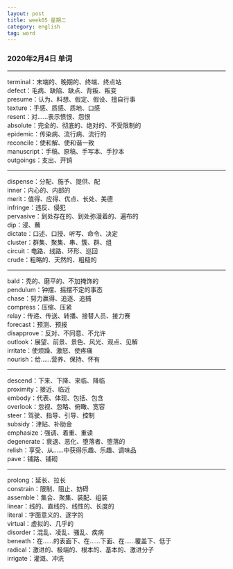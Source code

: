 ```yaml
---
layout: post  
title: week05 星期二  
category: english  
tag: word  
---
```

### 2020年2月4日 单词
- - -
terminal：末端的、晚期的、终端、终点站  
defect：毛病、缺陷、缺点、背叛、叛变  
presume：认为、料想、假定、假设、擅自行事  
texture：手感、质感、质地、口感  
resent：对……表示愤恨、怨恨  
absolute：完全的、彻底的、绝对的、不受限制的  
epidemic：传染病、流行病、流行的  
reconcile：使和解、使和谐一致  
manuscript：手稿、原稿、手写本、手抄本  
outgoings：支出、开销  
- - -
dispense：分配、施予、提供、配  
inner：内心的、内部的  
merit：值得、应得、优点、长处、美德  
infringe：违反、侵犯  
pervasive：到处存在的、到处弥漫着的、遍布的  
dip：浸、蘸  
dictate：口述、口授、听写、命令、决定  
cluster：群集、聚集、串、簇、群、组  
circuit：电路、线路、环形、巡回  
crude：粗略的、天然的、粗糙的  
- - -
bald：秃的、磨平的、不加掩饰的  
pendulum：钟摆、摇摆不定的事态  
chase：努力赢得、追逐、追捕  
compress：压缩、压紧  
relay：传递、传送、转播、接替人员、接力赛  
forecast：预测、预报  
disapprove：反对、不同意、不允许  
outlook：展望、前景、景色、风光、观点、见解  
irritate：使烦躁、激怒、使疼痛  
nourish：给……营养、保持、怀有  
- - -
descend：下来、下降、来临、降临  
proximity：接近、临近  
embody：代表、体现、包括、包含  
overlook：忽视、忽略、俯瞰、宽容  
steer：驾驶、指导、引导、控制  
subsidy：津贴、补助金  
emphasize：强调、着重、重读  
degenerate：衰退、恶化、堕落者、堕落的  
relish：享受、从……中获得乐趣、乐趣、调味品  
pave：铺路、铺砌  
- - -
prolong：延长、拉长  
constrain：限制、阻止、妨碍  
assemble：集合、聚集、装配、组装  
linear：线的、直线的、线性的、长度的  
literal：字面意义的、逐字的  
virtual：虚拟的、几乎的  
disorder：混乱、凌乱、骚乱、疾病  
beneath：在……的表面下、在……下面、在……覆盖下、低于  
radical：激进的、极端的、根本的、基本的、激进分子  
irrigate：灌溉、冲洗